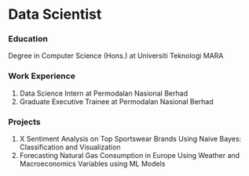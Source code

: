 # Data Scientist

### Education 
Degree in Computer Science (Hons.) at Universiti Teknologi MARA

### Work Experience
1. Data Science Intern at Permodalan Nasional Berhad
2. Graduate Executive Trainee at Permodalan Nasional Berhad

### Projects
1. X Sentiment Analysis on Top Sportswear Brands Using Naive Bayes: Classification and Visualization
2. Forecasting Natural Gas Consumption in Europe Using Weather and Macroeconomics Variables using ML Models
